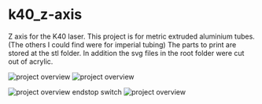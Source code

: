 # k40_z-axis
Z axis for the K40 laser. This project is for metric extruded aluminium tubes. (The others I could find were for imperial tubing)
The parts to print are stored at the stl folder. In addition the svg files in the root folder were cut out of acrylic.

![project overview](img/DSC01052.JPG "project overview with honeycomb")
![project overview](img/DSC01048.JPG "project overview")

![project overview](img/DSC01050.JPG "motor mount")
endstop switch
![project overview](img/DSC01051.JPG "endstop switch")



